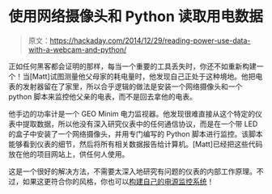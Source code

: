 # 使用网络摄像头和 Python 读取用电数据

> 原文：<https://hackaday.com/2014/12/29/reading-power-use-data-with-a-webcam-and-python/>

正如任何黑客都会证明的那样，每当一个重要的工具丢失时，你还不如重新构建一个！当[Matt]试图测量他父母家的耗电量时，他发现自己正处于这种境地。他把电表的发射器留在了家里，所以合乎逻辑的做法是安装一个网络摄像头和一个 python 脚本来监控他父亲的电表，而不是回去拿他的电表。

他手边的功率计是一个 GEO Minim 电力监视器。他发现很难直接从这个特定的仪表中提取数据，所以他没有深入研究仪表中的任何通信协议，而是在一个带 LED 的盒子中安装了一个网络摄像头，并用专门编写的 Python 脚本进行监控。该脚本能够看到仪表的细节，然后将所有相关数据报告给计算机。[Matt]已经把这些代码放在他的项目网站上，供任何人使用。

这是一个很好的解决方法，不需要太深入地研究有问题的仪表的内部工作原理。不过，如果这更符合你的风格，你也可以[构建自己的电源监控系统](http://hackaday.com/2014/08/01/electricity-monitoring-with-a-light-to-voltage-sensor-mqtt-and-some-duct-tape/)！